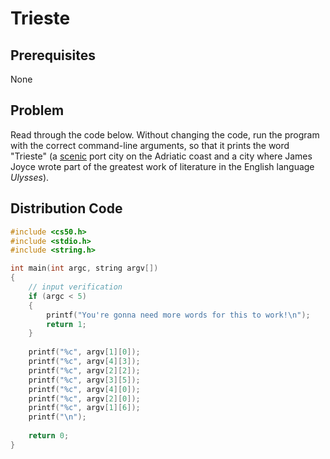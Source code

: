 # Trieste

## Prerequisites
None

## Problem
Read through the code below. Without changing the code, run the program with the correct command-line arguments, so that it prints the word "Trieste" (a [scenic](https://www.becasinternacionales.net/webapp/img/imgpro/50c754_triestre-italia_w600.jpg) port city on the Adriatic coast and a city where James Joyce wrote part of the greatest work of literature in the English language *Ulysses*).

## Distribution Code

```c
#include <cs50.h>
#include <stdio.h>
#include <string.h>

int main(int argc, string argv[])
{
    // input verification
    if (argc < 5)
    {
        printf("You're gonna need more words for this to work!\n");
        return 1;
    }
    
    printf("%c", argv[1][0]);
    printf("%c", argv[4][3]);
    printf("%c", argv[2][2]);
    printf("%c", argv[3][5]);
    printf("%c", argv[4][0]);
    printf("%c", argv[2][0]);
    printf("%c", argv[1][6]);
    printf("\n");
    
    return 0;
}
```
